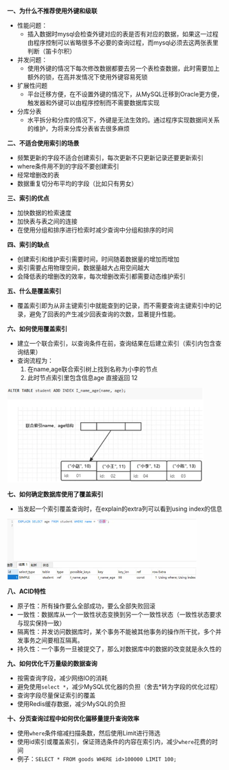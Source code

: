 **一、为什么不推荐使用外键和级联**

* 性能问题：
  * 插入数据时mysql会检查外键对应的表是否有对应的数据，如果这一过程由程序控制可以省略很多不必要的查询过程，而mysql必须去这两张表里判断（笛卡尔积）
* 并发问题：
  * 使用外键的情况下每次修改数据都要去另一个表检查数据，此时需要加上额外的锁，在高并发情况下使用外键容易死锁
* 扩展性问题
  * 平台迁移方便，在不设置外键的情况下，从MySQL迁移到Oracle更方便，触发器和外键可以由程序控制而不需要数据库实现
* 分库分表
  * 水平拆分和分库的情况下，外键是无法生效的。通过程序实现数据间关系的维护，为将来分库分表省去很多麻烦

**二、不适合使用索引的场景**

* 频繁更新的字段不适合创建索引，每次更新不只更新记录还要更新索引
* where条件用不到的字段不要创建索引
* 经常增删改的表
* 数据重复切分布平均的字段（比如只有男女）

**三、索引的优点**

* 加快数据的检索速度
* 加快表与表之间的连接
* 在使用分组和排序进行检索时减少查询中分组和排序的时间

**四、索引的缺点**

* 创建索引和维护索引需要时间，时间随着数据量的增加而增加
* 索引需要占用物理空间，数据量越大占用空间越大
* 会降低表的增删改的效率，每次增删改索引都需要动态维护索引

**五、什么是覆盖索引**

* 覆盖索引即为从非主键索引中就能查到的记录，而不需要查询主键索引中的记录，避免了回表的产生减少回表查询的次数，显著提升性能。

**六、如何使用覆盖索引**

* 建立一个联合索引，以查询条件在前，查询结果在后建立索引（索引内包含查询结果）
* 查询流程为：
  1. 在name,age联合索引树上找到名称为小李的节点
  2. 此时节点索引里包含信息age 直接返回 12

<img src="./photo/覆盖索引的使用.png" style="zoom:80%;" />

**七、如何确定数据库使用了覆盖索引**

* 当发起一个索引覆盖查询时，在explain的extra列可以看到using index的信息

<img src="./photo/使用了覆盖索引.png" style="zoom: 67%;" />

**八、ACID特性**

* 原子性：所有操作要么全部成功，要么全部失败回滚
* 一致性：数据库从一个一致性状态变换到另一个一致性状态（一致性状态要求与现实保持一致）
* 隔离性：并发访问数据库时，某个事务不能被其他事务的操作所干扰，多个并发事务之间要相互隔离。
* 持久性：一个事务一旦被提交了，那么对数据库中的数据的改变就是永久性的

**九、如何优化千万量级的数据查询**

* 按需查询字段，减少网络IO的消耗
* 避免使用`select *`，减少MySQL优化器的负担（舍去*转为字段的优化过程）
* 查询字段尽量保证索引的覆盖
* 使用Redis缓存数据，减少MySQL的负担

**十、分页查询过程中如何优化偏移量提升查询效率**

* 使用`where`条件缩减扫描条数，然后使用Limit进行筛选
* 使用id索引或覆盖索引，保证筛选条件的内容在索引内，减少`where`花费的时间
* 例子：`SELECT * FROM goods WHERE id>100000 LIMIT 100;`



